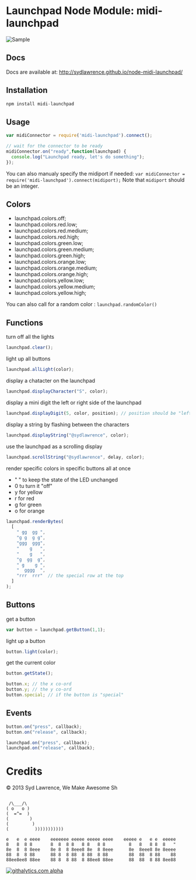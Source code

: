 Launchpad Node Module: midi-launchpad
=====================================

![Sample](https://raw.github.com/sydlawrence/node-midi-launchpad/gh-pages/public/example.gif)

Docs
----

Docs are available at: http://sydlawrence.github.io/node-midi-launchpad/

Installation
------------
```js
npm install midi-launchpad
```
Usage
-----
```js
var midiConnector = require('midi-launchpad').connect();

// wait for the connector to be ready
midiConnector.on("ready",function(launchpad) {
  console.log("Launchpad ready, let's do something");
});
```

You can also manualy specify the midiport if needed: ```var midiConnector = require('midi-launchpad').connect(midiport);```
Note that ```midiport``` should be an integer. 

Colors
------

- launchpad.colors.off;
- launchpad.colors.red.low;
- launchpad.colors.red.medium;
- launchpad.colors.red.high;
- launchpad.colors.green.low;
- launchpad.colors.green.medium;
- launchpad.colors.green.high;
- launchpad.colors.orange.low;
- launchpad.colors.orange.medium;
- launchpad.colors.orange.high;
- launchpad.colors.yellow.low;
- launchpad.colors.yellow.medium;
- launchpad.colors.yellow.high;

You can also call for a random color : ```launchpad.randomColor()```

Functions
---------

turn off all the lights
```js
launchpad.clear();
```

light up all buttons
```js
launchpad.allLight(color);
```

display a chatacter on the launchpad
```js
launchpad.displayCharacter("S", color);
```

display a mini digit the left or right side of the launchpad
```js
launchpad.displayDigit(5, color, position); // position should be "left" or "right"
```

display a string by flashing between the characters
```js
launchpad.displayString("@sydlawrence", color);
```

use the launchpad as a scrolling display
```js
launchpad.scrollString("@sydlawrence", delay, color);
```

render specific colors in specific buttons all at once
- " " to keep the state of the LED unchanged
- 0 tu turn it "off"
- y for yellow
- r for red
- g for green
- o for orange

```js
launchpad.renderBytes(
  [
    " gg  gg ",
    "g g  g g",
    "ggg  ggg",
    "    g   ",
    "    g   ",
    "g  gg  g",
    " g    g ",
    "  gggg  ",
    "rrr  rrr"  // the special row at the top
  ]
);
```

Buttons
-------

get a button 
```js
var button = launchpad.getButton(1,1);
```

light up a button
```js
button.light(color);
```

get the current color
```js
button.getState();
```

```js
button.x; // the x co-ord
button.y; // the y co-ord
button.special; // if the button is "special"
```

Events
------
```js
button.on("press", callback);
button.on("release", callback);
```

```js
launchpad.on("press", callback);
launchpad.on("release", callback);
```

Credits
=======

&copy; 2013 Syd Lawrence, We Make Awesome Sh
```

 /\___/\
( o   o )
(  =^=  )
(        )
(         )
(          )))))))))))

e   e  e eeee    eeeeeee eeeee eeeee eeee    eeeee e   e e  eeeee
8   8  8 8       8  8  8 8   8 8   8 8         8   8   8 8  8   "
8e  8  8 8eee    8e 8  8 8eee8 8e  8 8eee      8e  8eee8 8e 8eeee
88  8  8 88      88 8  8 88  8 88  8 88        88  88  8 88    88
88ee8ee8 88ee    88 8  8 88  8 88ee8 88ee      88  88  8 88 8ee88
```
[![githalytics.com alpha](https://cruel-carlota.pagodabox.com/c0082c609b5ded571004d45891986c73 "githalytics.com")](http://githalytics.com/sydlawrence/node-midi-launchpad)